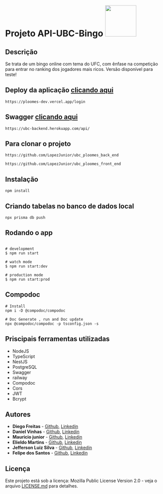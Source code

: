 # Projeto API-UBC-Bingo <img src="https://user-images.githubusercontent.com/95504029/151560441-2e792d97-fd65-462c-8fd7-70f581de5674.gif" width="100">

## Descrição

Se trata de um bingo online com tema do UFC, com ênfase na competição para entrar
no ranking dos jogadores mais ricos. Versão disponível para teste!

## Deploy da aplicação [clicando aqui](https://ploomes-dev.vercel.app/login)

```
https://ploomes-dev.vercel.app/login
```
## Swagger [clicando aqui](https://ubc-backend.herokuapp.com/api/)

```
https://ubc-backend.herokuapp.com/api/
```
## Para clonar o projeto

```
https://github.com/LopezJunior/ubc_ploomes_back_end
```
```
https://github.com/LopezJunior/ubc_ploomes_front_end
```

## Instalação

```
npm install

```

## Criando tabelas no banco de dados local

```
npx prisma db push
```

## Rodando o app

```

# development
$ npm run start

# watch mode
$ npm run start:dev

# production mode
$ npm run start:prod
```

## Compodoc

```
# Install
npm i -D @compodoc/compodoc

# Doc Generate , run and Doc update 
npx @compodoc/compodoc -p tsconfig.json -s
```

## Priscipais ferramentas utilizadas

* NodeJS
* TypeScript
* NestJS
* PostgreSQL
* Swagger
* railway
* Compodoc
* Cors
* JWT
* Bcrypt

## Autores

* **Diego Freitas** - [Github](https://github.com/diegofreitas50), [Linkedin](https://www.linkedin.com/in/diegofreitas50/)
* **Daniel Vinhas** - [Github](https://github.com/vinhas93), [Linkedin](https://www.linkedin.com/in/vinhasdaniel/)
* **Mauricio junior** - [Github](https://github.com/LopezJunior), [Linkedin](https://www.linkedin.com/in/mauricio--lopes)
* **Elieldo Martins** - [Github](https://github.com/hefi1413), [Linkedin](https://www.linkedin.com/in/elieldo-martins-05839673/)
* **Jefferson Luiz Silva** - [Github](https://github.com/jeffersonluiz27/), [Linkedin](https://www.linkedin.com/in/jeffluiz/)
* **Felipe dos Santos** - [Github](https://github.com/Felipe360flp), [Linkedin](https://www.linkedin.com/in/felipe-dos-santos-azevedo-57a04b20b/)

## Licença

Este projeto está sob a licença: Mozilla Public License Version 2.0 - veja o arquivo [LICENSE.md](https://github.com/diegofreitas50/Projeto3-Rick-and-Morty-API-BackEnd/blob/main/LICENSE) para detalhes.

	













